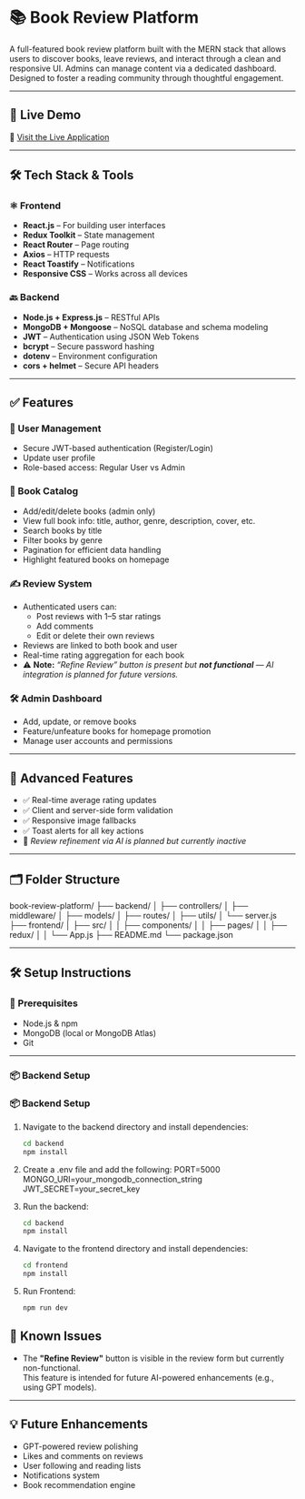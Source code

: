 # 📚 Book Review Platform

A full-featured book review platform built with the MERN stack that allows users to discover books, leave reviews, and interact through a clean and responsive UI. Admins can manage content via a dedicated dashboard. Designed to foster a reading community through thoughtful engagement.

---

## 🚀 Live Demo

🔗 [Visit the Live Application](https://book-review-frontend-x0zl.onrender.com/)

---

## 🛠 Tech Stack & Tools

### ⚛️ Frontend
- **React.js** – For building user interfaces
- **Redux Toolkit** – State management
- **React Router** – Page routing
- **Axios** – HTTP requests
- **React Toastify** – Notifications
- **Responsive CSS** – Works across all devices

### 🔙 Backend
- **Node.js + Express.js** – RESTful APIs
- **MongoDB + Mongoose** – NoSQL database and schema modeling
- **JWT** – Authentication using JSON Web Tokens
- **bcrypt** – Secure password hashing
- **dotenv** – Environment configuration
- **cors + helmet** – Secure API headers

---

## ✅ Features

### 👤 User Management
- Secure JWT-based authentication (Register/Login)
- Update user profile
- Role-based access: Regular User vs Admin

### 📖 Book Catalog
- Add/edit/delete books (admin only)
- View full book info: title, author, genre, description, cover, etc.
- Search books by title
- Filter books by genre
- Pagination for efficient data handling
- Highlight featured books on homepage

### ✍️ Review System
- Authenticated users can:
  - Post reviews with 1–5 star ratings
  - Add comments
  - Edit or delete their own reviews
- Reviews are linked to both book and user
- Real-time rating aggregation for each book
- ⚠️ **Note:** *“Refine Review” button is present but **not functional** — AI integration is planned for future versions.*

### 🛠 Admin Dashboard
- Add, update, or remove books
- Feature/unfeature books for homepage promotion
- Manage user accounts and permissions

---

## 🧠 Advanced Features

- ✅ Real-time average rating updates
- ✅ Client and server-side form validation
- ✅ Responsive image fallbacks
- ✅ Toast alerts for all key actions
- 🚫 *Review refinement via AI is planned but currently inactive*

---

## 🗂 Folder Structure

book-review-platform/
├── backend/
│   ├── controllers/
│   ├── middleware/
│   ├── models/
│   ├── routes/
│   ├── utils/
│   └── server.js
├── frontend/
│   ├── src/
│   │   ├── components/
│   │   ├── pages/
│   │   ├── redux/
│   │   └── App.js
├── README.md
└── package.json

---

## 🛠 Setup Instructions

### 🧩 Prerequisites
- Node.js & npm
- MongoDB (local or MongoDB Atlas)
- Git

---

### 📦 Backend Setup

### 📦 Backend Setup

1. Navigate to the backend directory and install dependencies:

   ```bash
   cd backend
   npm install

2. Create a .env file and add the following:
   PORT=5000
  MONGO_URI=your_mongodb_connection_string
  JWT_SECRET=your_secret_key
3. Run the backend:

   ```bash
   cd backend
   npm install


4. Navigate to the frontend directory and install dependencies:
      ```bash
   cd frontend
   npm install

5. Run Frontend:
    ```bash
    npm run dev

## 🧪 Known Issues

- The **"Refine Review"** button is visible in the review form but currently non-functional.  
  This feature is intended for future AI-powered enhancements (e.g., using GPT models).

---

## 💡 Future Enhancements

- GPT-powered review polishing
- Likes and comments on reviews
- User following and reading lists
- Notifications system
- Book recommendation engine
